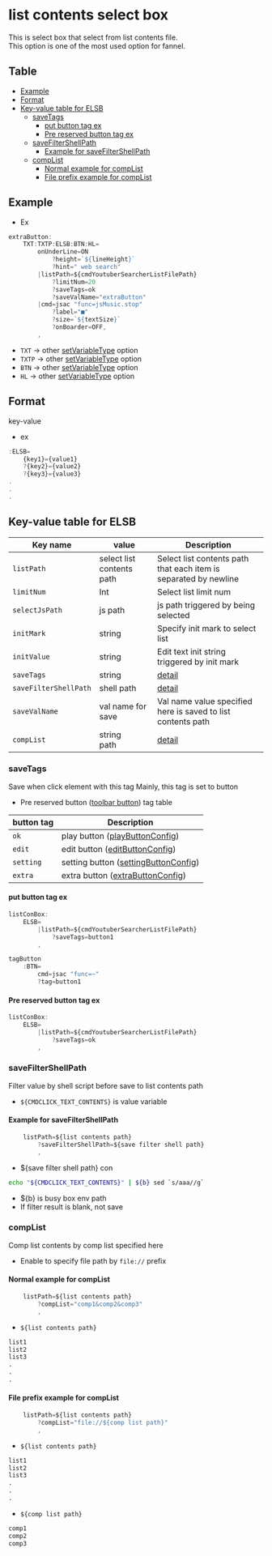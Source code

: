 # list contents select box

This is select box that select from list contents file.  
This option is one of the most used option for fannel.  


Table
----------------------

* [Example](#example)
* [Format](#format)
* [Key-value table for ELSB](#key-value-table-for-elsb)
    * [saveTags](#savetags)
        * [put button tag ex](#put-button-tag-ex)
        * [Pre reserved button tag ex](#pre-reserved-button-tag-ex)
    * [saveFilterShellPath](#savefiltershellpath)
        * [Example for saveFilterShellPath](#example-for-savefiltershellpath)
    * [compList](#complist)
        * [Normal example for compList](#normal-example-for-complist)
        * [File prefix example for compList](#file-prefix-example-for-complist)

## Example

- Ex

```js.js
extraButton:
    TXT:TXTP:ELSB:BTN:HL=
        onUnderLine=ON
            ?height=`${lineHeight}`
            ?hint=" web search"
        |listPath=${cmdYoutuberSearcherListFilePath}
            ?limitNum=20
            ?saveTags=ok
            ?saveValName="extraButton"
        |cmd=jsac "func=jsMusic.stop"
            ?label="■"
            ?size=`${textSize}`
            ?onBoarder=OFF,
        ,
```

- `TXT` -> other [setVariableType](https://github.com/puutaro/CommandClick/blob/master/md/developer/set_variable_types.md) option
- `TXTP` -> other [setVariableType](https://github.com/puutaro/CommandClick/blob/master/md/developer/set_variable_types.md) option
- `BTN` -> other [setVariableType](https://github.com/puutaro/CommandClick/blob/master/md/developer/set_variable_types.md) option
- `HL` -> other [setVariableType](https://github.com/puutaro/CommandClick/blob/master/md/developer/set_variable_types.md) option

## Format

key-value

- ex

```js.js
:ELSB=
    {key1}={value1}
    ?{key2}={value2}
    ?{key3}={value3}
.
.
.
```


## Key-value table for ELSB

| Key name        | value                     | Description                                                      | 
|-----------------|---------------------------|------------------------------------------------------------------|
| `listPath`        | select list contents path | Select list contents path that each item is separated by newline |
| `limitNum`        | Int                       | Select list limit num                                            |
| `selectJsPath` | js path                   | js path triggered by being selected                              |
| `initMark`  | string                    | Specify init mark to select list                                 |
| `initValue`             | string                    | Edit text init string triggered by init mark                     |
| `saveTags` | string                    | [detail](#savetags)                                              |
| `saveFilterShellPath` | shell path                | [detail](savefiltershellpath)                                    |
| `saveValName` | val name for save         | Val name value specified here is saved to list contents path     |
| `compList` | string <br> path          | [detail](#complist)                                              |


### saveTags

Save when click element with this tag
Mainly, this tag is set to button 

- Pre reserved button ([toolbar button](https://github.com/puutaro/CommandClick/blob/master/md/developer/configs/toolbarButtonConfig.md)) tag table

| button tag | Description                                                                                                                                       | 
|------------|---------------------------------------------------------------------------------------------------------------------------------------------------|
| `ok`       | play button ([playButtonConfig](https://github.com/puutaro/CommandClick/blob/master/md/developer/setting_variables.md#playbuttonconfig))          |
| `edit`     | edit button ([editButtonConfig](https://github.com/puutaro/CommandClick/blob/master/md/developer/setting_variables.md#editbuttonconfig))          |
| `setting`  | setting button ([settingButtonConfig](https://github.com/puutaro/CommandClick/blob/master/md/developer/setting_variables.md#settingbuttonconfig)) |
| `extra`    | extra button ([extraButtonConfig](https://github.com/puutaro/CommandClick/blob/master/md/developer/setting_variables.md#extrabuttonconfig))       |

#### put button tag ex

```js.js
listConBox:
    ELSB=
        |listPath=${cmdYoutuberSearcherListFilePath}
            ?saveTags=button1
        ,

tagButton
    :BTN=
        cmd=jsac "func=~"
        ?tag=button1

```

#### Pre reserved button tag ex

```js.js
listConBox:
    ELSB=
        |listPath=${cmdYoutuberSearcherListFilePath}
            ?saveTags=ok
        ,

```

### saveFilterShellPath

Filter value by shell script before save to list contents path  

- `${CMDCLICK_TEXT_CONTENTS}` is value variable  

#### Example for saveFilterShellPath

```js.js
    listPath=${list contents path}
        ?saveFilterShellPath=${save filter shell path}
        ,
```

- ${save filter shell path} con

```sh.sh
echo "${CMDCLICK_TEXT_CONTENTS}" | ${b} sed `s/aaa//g`

```
- ${b} is busy box env path
- If filter result is blank, not save

### compList

Comp list contents by comp list specified here

- Enable to specify file path by `file://` prefix


#### Normal example for compList

```js.js
    listPath=${list contents path}
        ?compList="comp1&comp2&comp3"
        ,
```

- `${list contents path}`

```txt.txt
list1
list2
list3
.
.
.
```



#### File prefix example for compList

```js.js
    listPath=${list contents path}
        ?compList="file://${comp list path}"
        ,
```

- `${list contents path}`

```txt.txt
list1
list2
list3
.
.
.
```

- `${comp list path}`

```txt.txt
comp1
comp2
comp3
```

